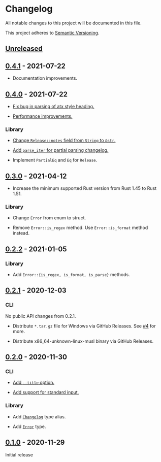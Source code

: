 # Changelog

All notable changes to this project will be documented in this file.

This project adheres to [Semantic Versioning](https://semver.org).

<!--
Note: In this file, do not use the hard wrap in the middle of a sentence for compatibility with GitHub comment style markdown rendering.
-->

## [Unreleased]

## [0.4.1] - 2021-07-22

- Documentation improvements.

## [0.4.0] - 2021-07-22

- [Fix bug in parsing of atx style heading.](https://github.com/taiki-e/parse-changelog/pull/9)

- [Performance improvements.](https://github.com/taiki-e/parse-changelog/pull/8)

### Library

- [Change `Release::notes` field from `String` to `&str`.](https://github.com/taiki-e/parse-changelog/pull/8)

- [Add `parse_iter` for partial parsing changelog.](https://github.com/taiki-e/parse-changelog/pull/9)

- Implement `PartialEq` and `Eq` for `Release`.

## [0.3.0] - 2021-04-12

- Increase the minimum supported Rust version from Rust 1.45 to Rust 1.51.

### Library

- Change `Error` from enum to struct.

- Remove `Error::is_regex` method. Use `Error::is_format` method instead.

## [0.2.2] - 2021-01-05

### Library

- Add `Error::{is_regex, is_format, is_parse}` methods.

## [0.2.1] - 2020-12-03

### CLI

No public API changes from 0.2.1.

- Distribute `*.tar.gz` file for Windows via GitHub Releases. See [#4](https://github.com/taiki-e/parse-changelog/pull/4) for more.

- Distribute x86_64-unknown-linux-musl binary via GitHub Releases.

## [0.2.0] - 2020-11-30

### CLI

- [Add `--title` option.](https://github.com/taiki-e/parse-changelog/pull/1)

- [Add support for standard input.](https://github.com/taiki-e/parse-changelog/pull/1)

### Library

- Add [`Changelog`](https://docs.rs/parse-changelog/0.2/parse_changelog/type.Changelog.html) type alias.

- Add [`Error`](https://docs.rs/parse-changelog/0.2/parse_changelog/enum.Error.html) type.

## [0.1.0] - 2020-11-29

Initial release

[Unreleased]: https://github.com/taiki-e/parse-changelog/compare/v0.4.1...HEAD
[0.4.1]: https://github.com/taiki-e/parse-changelog/compare/v0.4.0...v0.4.1
[0.4.0]: https://github.com/taiki-e/parse-changelog/compare/v0.3.0...v0.4.0
[0.3.0]: https://github.com/taiki-e/parse-changelog/compare/v0.2.2...v0.3.0
[0.2.2]: https://github.com/taiki-e/parse-changelog/compare/v0.2.1...v0.2.2
[0.2.1]: https://github.com/taiki-e/parse-changelog/compare/v0.2.0...v0.2.1
[0.2.0]: https://github.com/taiki-e/parse-changelog/compare/v0.1.0...v0.2.0
[0.1.0]: https://github.com/taiki-e/parse-changelog/releases/tag/v0.1.0
